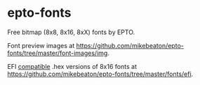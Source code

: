 # epto-fonts

Free bitmap (8x8, 8x16, 8xX) fonts by EPTO.

Font preview images at https://github.com/mikebeaton/epto-fonts/tree/master/font-images/img.

EFI [compatible](https://github.com/tianocore/edk2/blob/master/MdePkg/Include/Protocol/SimpleTextOut.h#L34-L98) .hex versions of 8x16 fonts at https://github.com/mikebeaton/epto-fonts/tree/master/fonts/efi.
